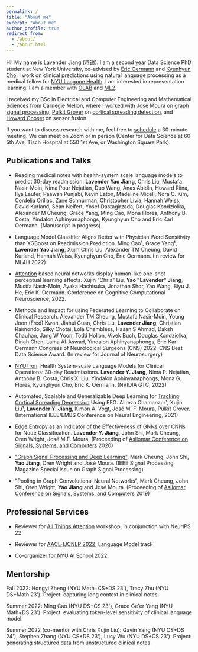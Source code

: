 ```yaml
---
permalink: /
title: "About me"
excerpt: "About me"
author_profile: true
redirect_from: 
  - /about/
  - /about.html
---
```


Hi! My name is Lavender Jiang (蒋遥). I am a second year Data Science PhD student at New York University, co-advised by [Eric Oermann](https://www.nyuolab.org/main/#team) and [Kyunhyun Cho](https://kyunghyuncho.me/). I work on clinical predictions using natural language processing as a medical fellow for [NYU Langone Health](https://en.wikipedia.org/wiki/NYU_Langone_Health). I am interested in representation learning. I am a member with [OLAB](https://www.nyuolab.org/main/#home) and [ML2](https://wp.nyu.edu/ml2/). 

I received my BSc in Electrical and Computer Engineering and Mathematical Sciences from Carnegie Mellon, where I worked with [José Moura](https://users.ece.cmu.edu/~moura/) on [graph signal processing](https://arxiv.org/pdf/1712.00468.pdf), [Pulkit Grover](https://users.ece.cmu.edu/~pgrover/) on [cortical spreading detection](https://ieeexplore.ieee.org/document/9441333), and [Howard Choset](https://www.ri.cmu.edu/ri-faculty/howie-choset/) on sensor fusion. 

If you want to discuss research with me, feel free to [schedule](https://bit.ly/3lGo3UM) a 30-minute meeting. We can meet on Zoom or in person (Center for Data Science at 60 5th Ave, Tisch Hospital at 550 1st Ave, or Washington Square Park).

<!-- 
Selected Courseworks
------
- [Digital Signal Processing](http://course.ece.cmu.edu/~ece491/)
- [Image and Video Processing](https://courses.ece.cmu.edu/18793)
- [Graph Signal Processing](https://courses.ece.cmu.edu/18898D)
- [Real Analysis I](http://coursecatalog.web.cmu.edu/schools-colleges/melloncollegeofscience/departmentofmathematicalsciences/courses/) 
- [Algebraic Structure](https://www.math.cmu.edu/~abernsht/teaching/Fall2019/21-373/) 
- [Combinatorics](http://coursecatalog.web.cmu.edu/schools-colleges/melloncollegeofscience/departmentofmathematicalsciences/courses/) 
- [Computer Graphics](http://15462.courses.cs.cmu.edu/spring2020/home)
- [Principles of Software Construction](https://www.cs.cmu.edu/~charlie/courses/17-214/2018-fall/) -->

Publications and Talks
------

- Reading medical notes with health-system scale language models to predict 30-day readmission. **Lavender Yao Jiang**, Chris Liu, Mustafa Nasir-Moin, Nima Pour Nejatian, Duo Wang, Anas Abidin, Howard Riina, Ilya Laufer, Paawan Punjabi, Kevin Eaton, Madeline Miceli, Nora C. Kim, Cordelia Orillac, Zane Schnurman, Christopher Livia, Hannah Weiss, David Kurland, Sean Neifert, Yosef Dastagirzada, Douglas Kondziolka, Alexander M Cheung, Grace Yang, Ming Cao, Mona Flores, Anthony B. Costa, Yindalon Aphinyanaphongs, Kyunghyun Cho and Eric Karl Oermann. (Manuscript in progress)

- Language Model Classifier Aligns Better with Physician Word Sensitivity than XGBoost on Readmission Prediction.  Ming Cao¹, Grace Yang¹, **Lavender Yao Jiang**, Xujin Chris Liu, Alexander TM Cheung, David Kurland, Hannah Weiss, Kyunghyun Cho, Eric Oermann. (In review for ML4H 2022)

- [Attention](https://app.biorender.com/illustrations/6308f27a5fc9db88d8b82422) based neural networks display 
human-like one-shot perceptual learning effects. Xujin "Chris" Liu, **Yao "Lavender" Jiang**, Mustfa Nasir-Moin, Ayaka Hachisuka, Jonathan Shor, Yao Wang, Biyu J. He, Eric K. Oermann. Conference on Cognitive Computational Neuroscience, 2022.

- Methods and Impact for using Federated Learning to Collaborate on Clinical Research. Alexander TM Cheung, Mustafa Nasir-Moin, Young Joon (Fred) Kwon, Jiahui Guan, Chris Liu, **Lavender Jiang**, Christian Raimondo, Silky Chotai, Lola Chambless, Hasan S Ahmad, Daksh Chauhan, Jang W Yoon, Todd Hollon, Vivek Buch, Douglas Kondziolka, Dinah Chen, Lama Al-Aswad, Yindalon Aphinyanaphongs, Eric Karl Oermann.Congress of Neurological Surgeons (CNS) 2022. CNS Best Data Science Award. (In review for Journal of Neurosurgery)

- [NYUTron]((https://www.nvidia.com/gtc/session-catalog/?search=nyutron&search=nyutron%2C+nyutron&tab.scheduledorondemand=1583520458947001NJiE#/session/1638546188662001BYW5)): Health System-scale Language Models for Clinical Operations: 30-day Readmissions. **Lavender Y. Jiang**, Nima P. Nejatian, Anthony B. Costa, Chris X. Liu, Yindalon Aphinyanaphongs, Mona G. Flores, Kyunghyun Cho, Eric K. Oermann. (NVIDIA GTC, 2022)

- Automated, Scalable and Generalizable Deep Learning for [Tracking Cortical Spreading Depression](https://ieeexplore.ieee.org/document/9441333) Using EEG. Alireza Chamanzar¹, Xujin Liu¹, **Lavender Y. Jiang**, Kimon A. Vogt, José M. F. Moura, Pulkit Grover. (International IEEE/EMBS Conference on Neural Engineering, 2021)

- [Edge Entropy](https://ieeexplore.ieee.org/document/9443451) as an Indicator of the Effectiveness of GNNs over CNNs for Node Classification. **Lavender Y. Jiang**, John Shi, Mark Cheung, Oren Wright, José M.F. Moura. (Proceeding of [Asilomar Conference on Signals, Systems, and Computers](https://www.asilomarsscconf.org/) 2020)

- ["Graph Signal Processing and Deep Learning"](https://arxiv.org/abs/2008.01247), Mark Cheung, John Shi, **Yao Jiang**, Oren Wright and José Moura. (IEEE Signal Processing Magazine Special Issue on Graph Signal Processing)

- "Pooling in Graph Convolutional Neural Networks", Mark Cheung, John Shi, Oren Wright, **Yao Jiang** and José  Moura. (Proceeding of [Asilomar Conference on Signals, Systems, and Computers](https://www.asilomarsscconf.org/) 2019)


Professional Services
------

- Reviewer for [All Things Attention](https://attention-learning-workshop.github.io/) workshop, in conjunction with NeurIPS 22

- Reviewer for [AACL-IJCNLP 2022](https://aaclweb.org/), Language Model track

- Co-organizer for [NYU AI School](https://twitter.com/nyuaischool?lang=en) 2022


Mentorship
------
Fall 2022: Hongyi Zheng (NYU Math+CS+DS 23'), Tracy Zhu (NYU DS+Math 23'). Project: capturing long context in clinical notes.

Summer 2022: Ming Cao (NYU DS+CS 23'), Grace Ge'er Yang (NYU Math+DS 23'). Project: evaluating token-level sensitivity of clinical language model.

Summer 2022 (co-mentor with Chris Xujin Liu): Gavin Yang (NYU CS+DS 24'), Stephen Zhang (NYU CS+DS 23'), Lucy Wu (NYU DS+CS 23'). Project: generating structured data from unstructured clinical notes.